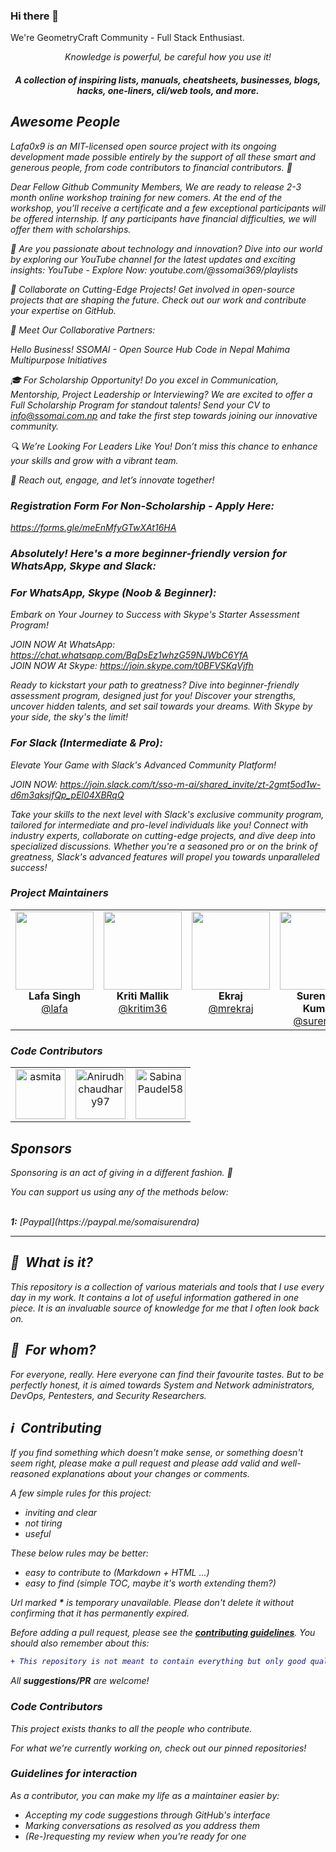 ### Hi there 👋

We're GeometryCraft Community - Full Stack Enthusiast. 

<p align="center"><i> Knowledge is powerful, be careful how you use it!</i›"<p>

<h4 align="center">A collection of inspiring lists, manuals, cheatsheets, businesses, blogs, hacks, one-liners, cli/web tools, and more.</h4>



## Awesome People

Lafa0x9 is an MIT-licensed open source project with its ongoing development made possible entirely by the support of all these smart and generous people, from code contributors to financial contributors. 💜

Dear Fellow Github Community Members,  We are ready to release 2-3 month online workshop training for new comers. At the end of the workshop, you’ll receive a certificate and a few exceptional participants will be offered internship. If any participants have financial difficulties, we will offer them with scholarships.  

🚀 Are you passionate about technology and innovation? Dive into our world by exploring our YouTube channel for the latest updates and exciting insights: YouTube - Explore Now: youtube.com/@ssomai369/playlists


🔗 Collaborate on Cutting-Edge Projects! Get involved in open-source projects that are shaping the future. Check out our work and contribute your expertise on GitHub.


🤝 Meet Our Collaborative Partners:

Hello Business!
SSOMAI - Open Source Hub
Code in Nepal
Mahima Multipurpose Initiatives

🎓 For Scholarship Opportunity! Do you excel in Communication, Mentorship, Project Leadership or Interviewing? We are excited to offer a Full Scholarship Program for standout talents! Send your CV to info@ssomai.com.np and take the first step towards joining our innovative community.

🔍 We’re Looking For Leaders Like You! Don’t miss this chance to enhance your skills and grow with a vibrant team.

📩 Reach out, engage, and let’s innovate together!

### Registration Form For Non-Scholarship - Apply Here:

https://forms.gle/meEnMfyGTwXAt16HA



### Absolutely! Here's a more beginner-friendly version for WhatsApp, Skype and Slack:

### For WhatsApp, Skype (Noob & Beginner):

Embark on Your Journey to Success with Skype's Starter Assessment Program!

JOIN NOW At WhatsApp: https://chat.whatsapp.com/BgDsEz1whzG59NJWbC6YfA <br>
JOIN NOW At Skype: https://join.skype.com/t0BFVSKqVjfh

Ready to kickstart your path to greatness? Dive into beginner-friendly assessment program, designed just for you! Discover your strengths, uncover hidden talents, and set sail towards your dreams. With Skype by your side, the sky's the limit!

### For Slack (Intermediate & Pro):

Elevate Your Game with Slack's Advanced Community Platform!

JOIN NOW: https://join.slack.com/t/sso-m-ai/shared_invite/zt-2gmt5od1w-d6m3qksjfQp_pEl04XBRqQ

Take your skills to the next level with Slack's exclusive community program, tailored for intermediate and pro-level individuals like you! Connect with industry experts, collaborate on cutting-edge projects, and dive deep into specialized discussions. Whether you're a seasoned pro or on the brink of greatness, Slack's advanced features will propel you towards unparalleled success!


### Project Maintainers

<table>
  <tbody>
    <tr>
        <td align="center" valign="top">
            <img width="125" height="125" src="https://avatars.githubusercontent.com/u/23354232?v=4">
            <br>
            <strong>Lafa Singh</strong>
            <br>
            <a href="https://github.com/mrlafa">@lafa</a>
        </td>
        <td align="center" valign="top">
            <img width="125" height="125" src="https://avatars.githubusercontent.com/u/67852298?v=4">
            <br>
            <strong>Kriti Mallik</strong>
            <br>
            <a href="https://github.com/kritim36">@kritim36</a>
        </td>
        <td align="center" valign="top">
            <img width="125" height="125" src="https://avatars.githubusercontent.com/u/8281239?v=4">
            <br>
            <strong>Ekraj</strong>
            <br>
            <a href="https://github.com/mrekraj">@mrekraj</a>
        </td>
        <td align="center" valign="top">
            <img width="125" height="125" src="https://avatars.githubusercontent.com/u/9947912?v=4">
            <br>
            <strong>Surendra Kumar</strong>
            <br>
            <a href="https://github.com/surendrasomai">@surendra</a>
        </td>
        <td align="center" valign="top">
            <img width="125" height="125" src="https://avatars.githubusercontent.com/u/8281239?v=4">
            <br>
            <strong>Arjun Shrestha</strong>
            <br>
            <a href="https://github.com/arjunsth">@arjunsth</a>
        </td>
     </tr>
  </tbody>
</table>

### Code Contributors

[//]: contributor-faces

<table>
  <tbody>
    <tr>
        <td align="center" valign="top">
          <a href="https://github.com/Asmita-Nyoupane"><img src="https://avatars.githubusercontent.com/u/74106020?v=4" title="asmita" width="80" height="80"></a>
          </td>
        <td align="center" valign="top">
          <a href="https://github.com/Anirudhchaudhary97"><img src="https://avatars.githubusercontent.com/u/128168439?v=4" title="Anirudhchaudhary97" width="80" height="80"></a>
        </td>
        <td align="center" valign="top">
          <a href="https://github.com/SabinaPaudel58"><img src="https://avatars.githubusercontent.com/u/67220183?v=4" title="SabinaPaudel58" width="80" height="80"></a>
        </td>
    </tr>
  </tbody>
</table>

[//]: contributor-faces


## Sponsors

Sponsoring is an act of giving in a different fashion. 🌱

You can support us using any of the methods below:

<br>
<b>1:</b> [Paypal](https://paypal.me/somaisurendra)


---



## :notebook_with_decorative_cover: &nbsp;What is it?

This repository is a collection of various materials and tools that I use every day in my work. It contains a lot of useful information gathered in one piece. It is an invaluable source of knowledge for me that I often look back on.

## :restroom: &nbsp;For whom?

For everyone, really. Here everyone can find their favourite tastes. But to be perfectly honest, it is aimed towards System and Network administrators, DevOps, Pentesters, and Security Researchers.

## :information_source: &nbsp;Contributing

If you find something which doesn't make sense, or something doesn't seem right, please make a pull request and please add valid and well-reasoned explanations about your changes or comments.

A few simple rules for this project:

- inviting and clear
- not tiring
- useful

These below rules may be better:

- easy to contribute to (Markdown + HTML ...)
- easy to find (simple TOC, maybe it's worth extending them?)

Url marked **\*** is temporary unavailable. Please don't delete it without confirming that it has permanently expired.

Before adding a pull request, please see the **[contributing guidelines](.github/CONTRIBUTING.md)**. You should also remember about this:

```diff
+ This repository is not meant to contain everything but only good quality stuff.
```

All **suggestions/PR** are welcome!

### Code Contributors

This project exists thanks to all the people who contribute. 

For what we're currently working on, check out our pinned repositories!

### Guidelines for interaction

As a contributor, you can make my life as a maintainer easier by:
 - Accepting my code suggestions through GitHub's interface
 - Marking conversations as resolved as you address them
 - (Re-)requesting my review when you're ready for one

<!--
**lafamumin/lafa0x** is a ✨ _special_ ✨ repository because its `README.md` (this file) appears on your GitHub profile.

Here are some ideas to get you started:

- 🔭 I’m currently working on ...
- 🌱 I’m currently learning ...
- 👯 I’m looking to collaborate on ...
- 🤔 I’m looking for help with ...
- 💬 Ask me about ...
- 📫 How to reach me: ...
- 😄 Pronouns: ...
- ⚡ Fun fact: ...
-->
